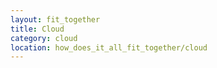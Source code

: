 ```yaml
---
layout: fit_together
title: Cloud
category: cloud
location: how_does_it_all_fit_together/cloud
---
```

